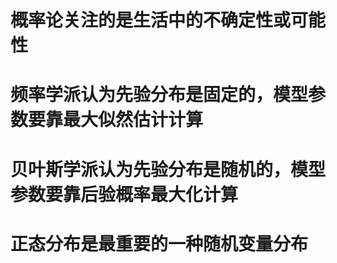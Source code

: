 # 概率论关注的是生活中的不确定性或可能性

# 频率学派认为先验分布是固定的，模型参数要靠最大似然估计计算

# 贝叶斯学派认为先验分布是随机的，模型参数要靠后验概率最大化计算

# 正态分布是最重要的一种随机变量分布
